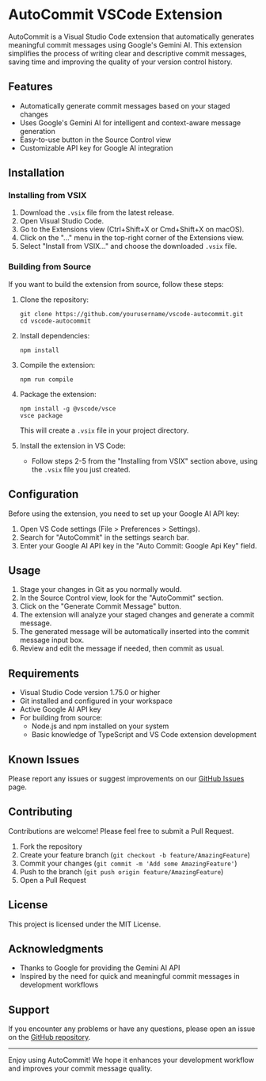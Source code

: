 # AutoCommit VSCode Extension

AutoCommit is a Visual Studio Code extension that automatically generates meaningful commit messages using Google's Gemini AI. This extension simplifies the process of writing clear and descriptive commit messages, saving time and improving the quality of your version control history.

## Features

- Automatically generate commit messages based on your staged changes
- Uses Google's Gemini AI for intelligent and context-aware message generation
- Easy-to-use button in the Source Control view
- Customizable API key for Google AI integration

## Installation

### Installing from VSIX

1. Download the `.vsix` file from the latest release.
2. Open Visual Studio Code.
3. Go to the Extensions view (Ctrl+Shift+X or Cmd+Shift+X on macOS).
4. Click on the "..." menu in the top-right corner of the Extensions view.
5. Select "Install from VSIX..." and choose the downloaded `.vsix` file.

### Building from Source

If you want to build the extension from source, follow these steps:

1. Clone the repository:
   ```
   git clone https://github.com/yourusername/vscode-autocommit.git
   cd vscode-autocommit
   ```

2. Install dependencies:
   ```
   npm install
   ```

3. Compile the extension:
   ```
   npm run compile
   ```

4. Package the extension:
   ```
   npm install -g @vscode/vsce
   vsce package
   ```

   This will create a `.vsix` file in your project directory.

5. Install the extension in VS Code:
   - Follow steps 2-5 from the "Installing from VSIX" section above, using the `.vsix` file you just created.

## Configuration

Before using the extension, you need to set up your Google AI API key:

1. Open VS Code settings (File > Preferences > Settings).
2. Search for "AutoCommit" in the settings search bar.
3. Enter your Google AI API key in the "Auto Commit: Google Api Key" field.

## Usage

1. Stage your changes in Git as you normally would.
2. In the Source Control view, look for the "AutoCommit" section.
3. Click on the "Generate Commit Message" button.
4. The extension will analyze your staged changes and generate a commit message.
5. The generated message will be automatically inserted into the commit message input box.
6. Review and edit the message if needed, then commit as usual.

## Requirements

- Visual Studio Code version 1.75.0 or higher
- Git installed and configured in your workspace
- Active Google AI API key
- For building from source:
  - Node.js and npm installed on your system
  - Basic knowledge of TypeScript and VS Code extension development

## Known Issues

Please report any issues or suggest improvements on our [GitHub Issues](https://github.com/VizzleTF/vscode-autommit/issues) page.

## Contributing

Contributions are welcome! Please feel free to submit a Pull Request.

1. Fork the repository
2. Create your feature branch (`git checkout -b feature/AmazingFeature`)
3. Commit your changes (`git commit -m 'Add some AmazingFeature'`)
4. Push to the branch (`git push origin feature/AmazingFeature`)
5. Open a Pull Request

## License

This project is licensed under the MIT License.

## Acknowledgments

- Thanks to Google for providing the Gemini AI API
- Inspired by the need for quick and meaningful commit messages in development workflows

## Support

If you encounter any problems or have any questions, please open an issue on the [GitHub repository](https://github.com/VizzleTF/vscode-autommit/issues).

---

Enjoy using AutoCommit! We hope it enhances your development workflow and improves your commit message quality.
